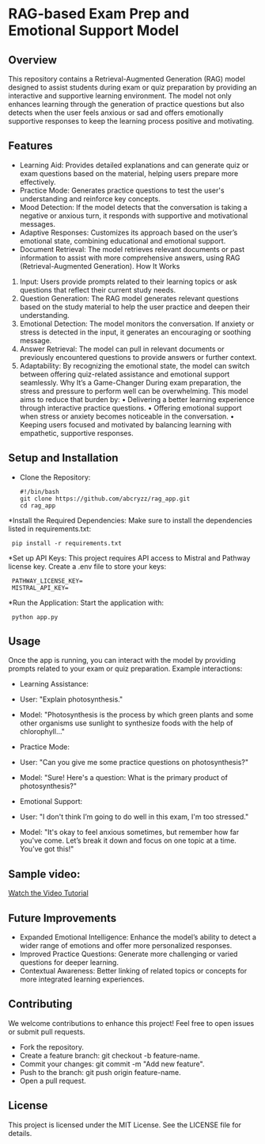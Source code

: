 # RAG-based Exam Prep and Emotional Support Model

## Overview

This repository contains a Retrieval-Augmented Generation (RAG) model designed to assist students during exam or quiz preparation by providing an interactive and supportive learning environment. The model not only enhances learning through the generation of practice questions but also detects when the user feels anxious or sad and offers emotionally supportive responses to keep the learning process positive and motivating.

## Features
* Learning Aid: Provides detailed explanations and can generate quiz or exam questions based on the material, helping users prepare more effectively.
* Practice Mode: Generates practice questions to test the user's understanding and reinforce key concepts.
*	Mood Detection: If the model detects that the conversation is taking a negative or anxious turn, it responds with supportive and motivational messages.
*	Adaptive Responses: Customizes its approach based on the user’s emotional state, combining educational and emotional support.
*	Document Retrieval: The model retrieves relevant documents or past information to assist with more comprehensive answers, using RAG (Retrieval-Augmented Generation).
How It Works
1.	Input: Users provide prompts related to their learning topics or ask questions that reflect their current study needs.
2.	Question Generation: The RAG model generates relevant questions based on the study material to help the user practice and deepen their understanding.
3.	Emotional Detection: The model monitors the conversation. If anxiety or stress is detected in the input, it generates an encouraging or soothing message.
4.	Answer Retrieval: The model can pull in relevant documents or previously encountered questions to provide answers or further context.
5.	Adaptability: By recognizing the emotional state, the model can switch between offering quiz-related assistance and emotional support seamlessly.
Why It’s a Game-Changer
During exam preparation, the stress and pressure to perform well can be overwhelming. This model aims to reduce that burden by:
•	Delivering a better learning experience through interactive practice questions.
•	Offering emotional support when stress or anxiety becomes noticeable in the conversation.
•	Keeping users focused and motivated by balancing learning with empathetic, supportive responses.

## Setup and Installation
* Clone the Repository:
  ```
  #!/bin/bash
  git clone https://github.com/abcryzz/rag_app.git
  cd rag_app
  
  ```
*Install the Required Dependencies: Make sure to install the dependencies listed in requirements.txt:
 ```
  pip install -r requirements.txt
 ```
*Set up API Keys: This project requires API access to Mistral and Pathway license key. Create a .env file to store your keys:
 ```
  PATHWAY_LICENSE_KEY=
  MISTRAL_API_KEY=
 ```
*Run the Application: Start the application with:
 ```
  python app.py
 ```

## Usage
Once the app is running, you can interact with the model by providing prompts related to your exam or quiz preparation. Example interactions:

* Learning Assistance:

 * User: "Explain photosynthesis."
 * Model: "Photosynthesis is the process by which green plants and some other organisms use sunlight to synthesize foods with the help of chlorophyll..."

* Practice Mode:

 * User: "Can you give me some practice questions on photosynthesis?"
 * Model: "Sure! Here's a question: What is the primary product of photosynthesis?"
* Emotional Support:

 * User: "I don't think I’m going to do well in this exam, I'm too stressed."
 * Model: "It's okay to feel anxious sometimes, but remember how far you've come. Let’s break it down and focus on one topic at a time. You’ve got this!"

## Sample video:

[Watch the Video Tutorial](https://vimeo.com/1014999369?share=copy)
 
## Future Improvements
 * Expanded Emotional Intelligence: Enhance the model’s ability to detect a wider range of emotions and offer more personalized responses.
 * Improved Practice Questions: Generate more challenging or varied questions for deeper learning.
 * Contextual Awareness: Better linking of related topics or concepts for more integrated learning experiences.

## Contributing
We welcome contributions to enhance this project! Feel free to open issues or submit pull requests.

 * Fork the repository.
 * Create a feature branch: git checkout -b feature-name.
 * Commit your changes: git commit -m "Add new feature".
 * Push to the branch: git push origin feature-name.
 * Open a pull request.
   
## License
This project is licensed under the MIT License. See the LICENSE file for details.
